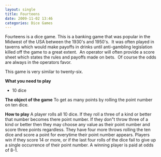 ```yaml
---
layout: single
title: Fourteens
date: 2009-11-02 13:46
categories: Dice Games
---
```

Fourteens is a dice game.
This is a banking game that was popular in the Midwest of the USA between the 1930's and 1950's.  It was often played in taverns which would make payoffs in drinks until anti-gambling legislation killed off the game to a great extent.  An operator will often provide a score sheet which states the rules and payoffs made on bets.  Of course the odds are always in the operators favor.

This game is very similar to twenty-six.

<strong>What you need to play</strong>
<ul>
	<li>10 dice</li>
</ul>
<strong>The object of the game</strong>
To get as many points by rolling the point number on ten dice.

<strong>How to play</strong>
A player rolls all 10 dice. If they roll a three of a kind or better that number becomes there point number.
If they don&quot;t throw three of a kind or better then they may choose any value as their point number and score three points regardless.
They have four more throws rolling the ten dice and score a point for everytime their point number appears.
Players win if they score 14 or more, or if the last four rolls of the dice fail to give up a single occurrence of their point number.
A winning player is paid at odds of 8-1.
